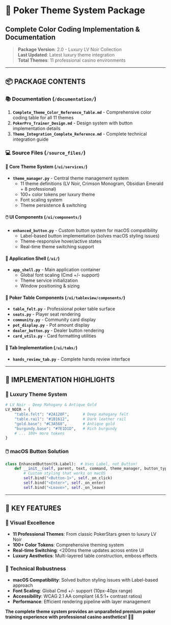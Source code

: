 # 🎨 Poker Theme System Package
## Complete Color Coding Implementation & Documentation

> **Package Version**: 2.0 - Luxury LV Noir Collection  
> **Last Updated**: Latest luxury theme integration  
> **Total Themes**: 11 professional casino environments  

---

## 📦 **PACKAGE CONTENTS**

### **📚 Documentation** (`/documentation/`)
1. **`Complete_Theme_Color_Reference_Table.md`** - Comprehensive color coding table for all 11 themes
2. **`PokerPro_Trainer_Design.md`** - Design system with button implementation details
3. **`Theme_Integration_Complete_Reference.md`** - Complete technical integration guide

### **💻 Source Files** (`/source_files/`)

#### **🎨 Core Theme System** (`/ui/services/`)
- **`theme_manager.py`** - Central theme management system
  - 11 theme definitions (LV Noir, Crimson Monogram, Obsidian Emerald + 8 professional)
  - 100+ color tokens per luxury theme
  - Font scaling system
  - Theme persistence & switching

#### **🖱️ UI Components** (`/ui/components/`)
- **`enhanced_button.py`** - Custom button system for macOS compatibility
  - Label-based button implementation (solves macOS styling issues)
  - Theme-responsive hover/active states
  - Real-time theme switching support

#### **📱 Application Shell** (`/ui/`)
- **`app_shell.py`** - Main application container
  - Global font scaling (Cmd +/- support)
  - Theme service initialization
  - Window positioning & sizing

#### **🎲 Poker Table Components** (`/ui/tableview/components/`)
- **`table_felt.py`** - Professional poker table surface
- **`seats.py`** - Player seat rendering
- **`community.py`** - Community card display
- **`pot_display.py`** - Pot amount display
- **`dealer_button.py`** - Dealer button rendering
- **`card_utils.py`** - Card formatting utilities

#### **🎯 Tab Implementation** (`/ui/tabs/`)
- **`hands_review_tab.py`** - Complete hands review interface

---

## 🚀 **IMPLEMENTATION HIGHLIGHTS**

### **💎 Luxury Theme System**
```python
# LV Noir - Deep Mahogany & Antique Gold
LV_NOIR = {
    "table.felt": "#2A120F",      # Deep mahogany felt
    "table.rail": "#1B1612",      # Dark leather rail
    "gold.base": "#C3A568",       # Antique gold
    "burgundy.base": "#7E1D1D",   # Rich burgundy
    # ... 100+ more tokens
}
```

### **🖱️ macOS Button Solution**
```python
class EnhancedButton(tk.Label):  # Uses Label, not Button!
    def __init__(self, parent, text, command, theme_manager, button_type="primary"):
        # Custom styling that works on macOS
        self.bind("<Button-1>", self._on_click)
        self.bind("<Enter>", self._on_enter)
        self.bind("<Leave>", self._on_leave)
```

---

## 🎯 **KEY FEATURES**

### **🎨 Visual Excellence**
- **11 Professional Themes**: From classic PokerStars green to luxury LV Noir
- **100+ Color Tokens**: Comprehensive theming system
- **Real-time Switching**: <200ms theme updates across entire UI
- **Luxury Aesthetics**: Multi-layered table construction, emboss effects

### **🔧 Technical Robustness**
- **macOS Compatibility**: Solved button styling issues with Label-based approach
- **Font Scaling**: Global Cmd +/- support (10px-40px range)
- **Accessibility**: WCAG 2.1 AA compliant (4.5:1+ contrast ratios)
- **Performance**: Efficient rendering pipeline with layer management

**The complete theme system provides an unparalleled premium poker training experience with professional casino aesthetics! 🎰✨**